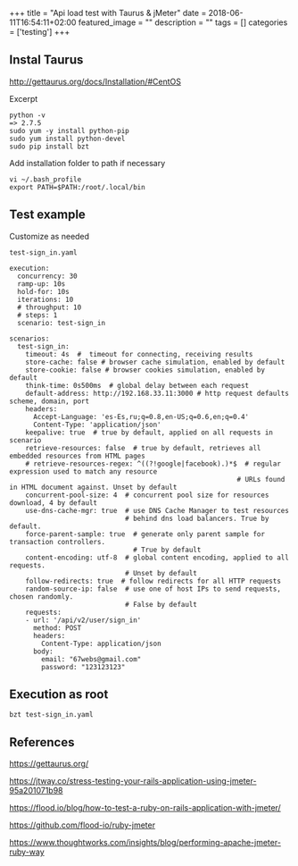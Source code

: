 +++
title =  "Api load test with Taurus & jMeter"
date = 2018-06-11T16:54:11+02:00
featured_image = ""
description = ""
tags = []
categories = ['testing']
+++


## Instal Taurus

http://gettaurus.org/docs/Installation/#CentOS

Excerpt

    python -v
    => 2.7.5
    sudo yum -y install python-pip
    sudo yum install python-devel
    sudo pip install bzt

Add installation folder to path if necessary

    vi ~/.bash_profile 
    export PATH=$PATH:/root/.local/bin


## Test example

Customize as needed

    test-sign_in.yaml

    execution:
      concurrency: 30
      ramp-up: 10s
      hold-for: 10s
      iterations: 10
      # throughput: 10
      # steps: 1
      scenario: test-sign_in

    scenarios:
      test-sign_in:
        timeout: 4s  #  timeout for connecting, receiving results
        store-cache: false # browser cache simulation, enabled by default
        store-cookie: false # browser cookies simulation, enabled by default
        think-time: 0s500ms  # global delay between each request
        default-address: http://192.168.33.11:3000 # http request defaults scheme, domain, port
        headers:
          Accept-Language: 'es-Es,ru;q=0.8,en-US;q=0.6,en;q=0.4'
          Content-Type: 'application/json'
        keepalive: true  # true by default, applied on all requests in scenario
        retrieve-resources: false  # true by default, retrieves all embedded resources from HTML pages
        # retrieve-resources-regex: ^((?!google|facebook).)*$  # regular expression used to match any resource
                                                             # URLs found in HTML document against. Unset by default
        concurrent-pool-size: 4  # concurrent pool size for resources download, 4 by default
        use-dns-cache-mgr: true  # use DNS Cache Manager to test resources
                                 # behind dns load balancers. True by default.
        force-parent-sample: true  # generate only parent sample for transaction controllers.
                                   # True by default
        content-encoding: utf-8  # global content encoding, applied to all requests.
                                 # Unset by default
        follow-redirects: true  # follow redirects for all HTTP requests
        random-source-ip: false  # use one of host IPs to send requests, chosen randomly.
                                 # False by default
        requests:
        - url: '/api/v2/user/sign_in'
          method: POST
          headers:
            Content-Type: application/json
          body:
            email: "67webs@gmail.com"
            password: "123123123"

## Execution as root

    bzt test-sign_in.yaml


## References

https://gettaurus.org/

https://jtway.co/stress-testing-your-rails-application-using-jmeter-95a201071b98

https://flood.io/blog/how-to-test-a-ruby-on-rails-application-with-jmeter/

https://github.com/flood-io/ruby-jmeter

https://www.thoughtworks.com/insights/blog/performing-apache-jmeter-ruby-way

